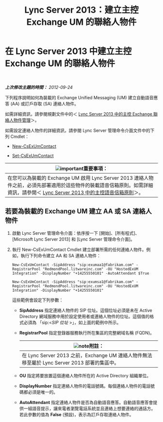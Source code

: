 ﻿---
title: Lync Server 2013：建立主控 Exchange UM 的聯絡人物件
TOCTitle: 建立主控 Exchange UM 的聯絡人物件
ms:assetid: a39be52f-488a-4523-ad5f-ce1f0d681959
ms:mtpsurl: https://technet.microsoft.com/zh-tw/library/Gg412765(v=OCS.15)
ms:contentKeyID: 49291885
ms.date: 08/10/2015
mtps_version: v=OCS.15
ms.translationtype: HT
---

# 在 Lync Server 2013 中建立主控 Exchange UM 的聯絡人物件

 

_**上次修改主題的時間：** 2012-09-24_

下列程序說明如何為裝載的 Exchange Unified Messaging (UM) 建立自動語音應答 (AA) 或訂戶存取 (SA) 連絡人物件。

如需詳細資訊，請參閱規劃文件中的＜ [Lync Server 2013 中的主控 Exchange 聯絡人物件管理](lync-server-2013-hosted-exchange-contact-object-management.md)＞。

如需設定連絡人物件的詳細資訊，請參閱 Lync Server 管理命令介面文件中的下列 Cmdlet：

  - [New-CsExUmContact](https://docs.microsoft.com/en-us/powershell/module/skype/New-CsExUmContact)

  - [Set-CsExUmContact](https://docs.microsoft.com/en-us/powershell/module/skype/Set-CsExUmContact)

<table>
<thead>
<tr class="header">
<th><img src="images/Gg412908.important(OCS.15).gif" title="important" alt="important" />重要事項：</th>
</tr>
</thead>
<tbody>
<tr class="odd">
<td>在您可以為裝載的 Exchange UM 啟用 Lync Server 2013 連絡人物件之前，必須先部署適用於這些物件的裝載語音信箱原則。如需詳細資訊，請參閱＜ <a href="lync-server-2013-hosted-voice-mail-policies.md">Lync Server 2013 中的主控語音信箱原則</a>＞。</td>
</tr>
</tbody>
</table>


## 若要為裝載的 Exchange UM 建立 AA 或 SA 連絡人物件

1.  啟動 Lync Server 管理命令介面：依序按一下 \[開始\]、\[所有程式\]、\[Microsoft Lync Server 2013\] 和 \[Lync Server 管理命令介面\]。

2.  執行 New-CsExUmContact Cmdlet 建立部署所需的任何連絡人物件。例如，執行下列命令建立 AA 和 SA 連絡人物件：
    
        New-CsExUmContact -SipAddress "sip:exumaa1@fabrikam.com" -RegistrarPool "RedmondPool.litwareinc.com" -OU "HostedExUM Integration" -DisplayNumber "+14255550101" -AutoAttendant $True
    
        New-CsExUmContact -SipAddress "sip:exumsa1@fabrikam.com" -RegistrarPool "RedmondPool.litwareinc.com" -OU "HostedExUM Integration" -DisplayNumber "+14255550101"
    
    這些範例會設定下列參數：
    
      - **SipAddress** 指定連絡人物件的 SIP 位址。這個位址必須是未在 Active Directory 網域服務中用於設定使用者或連絡人物件的位址。這個值的格式必須為 「sip:\<*SIP 位址* \>」，如上面的範例中所示。
    
      - **RegistrarPool** 指定登錄器服務執行所在集區的完整網域名稱 (FQDN)。
        
        <table>
        <thead>
        <tr class="header">
        <th><img src="images/Gg398811.note(OCS.15).gif" title="note" alt="note" />附註：</th>
        </tr>
        </thead>
        <tbody>
        <tr class="odd">
        <td>在 Lync Server 2013 之前，Exchange UM 連絡人物件無法移至屬於 Lync Server 2013 部署的集區中。</td>
        </tr>
        </tbody>
        </table>
    
      - **OU** 指定將要放置這個連絡人物件所在的 Active Directory 組織單位。
    
      - **DisplayNumber** 指定連絡人物件的電話號碼。每個連絡人物件的電話號碼都必須是唯一的。
    
      - **AutoAttendant** 指定連絡人物件是否為自動語音應答。自動語音應答會提供一組語音提示，讓來電者瀏覽電話系統並且連絡上想要連絡的通話方。若此參數的值為 **False** (預設)，表示為訂戶存取連絡人物件。

